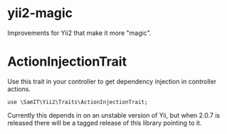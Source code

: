 # yii2-magic
Improvements for Yii2 that make it more "magic".

# ActionInjectionTrait
Use this trait in your controller to get dependency injection in controller actions.
````
use \SamIT\Yii2\Traits\ActionInjectionTrait;
````

Currently this depends in on an unstable version of Yii, but when 2.0.7 is released there will be a tagged release of this library pointing to it.